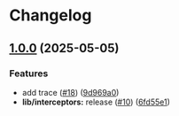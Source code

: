 # Changelog

## [1.0.0](https://github.com/n-creativesystem/go-packages/compare/lib/trace/v1.0.0...lib/trace/v1.1.0) (2025-05-05)


### Features

* add trace ([#18](https://github.com/n-creativesystem/go-packages/issues/18)) ([9d969a0](https://github.com/n-creativesystem/go-packages/commit/9d969a065e7e9545490cd54f9536242773d51b6a))
* **lib/interceptors:** release ([#10](https://github.com/n-creativesystem/go-packages/issues/10)) ([6fd55e1](https://github.com/n-creativesystem/go-packages/commit/6fd55e1016a95a1aacfd4233fa5b868ba2808b30))
